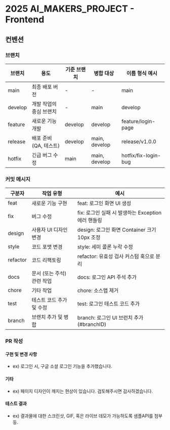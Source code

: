 # 2025 AI_MAKERS_PROJECT - Frontend

## 컨벤션

### 브랜치

| 브랜치  | 용도                    | 기준 브랜치 | 병합 대상     | 이름 형식 예시       |
| ------- | ----------------------- | ----------- | ------------- | -------------------- |
| main    | 최종 배포 버전          | -           | -             | main                 |
| develop | 개발 작업의 중심 브랜치 | -           | main          | develop              |
| feature | 새로운 기능 개발        | develop     | develop       | feature/login-page   |
| release | 배포 준비 (QA, 테스트)  | develop     | main, develop | release/v1.0.0       |
| hotfix  | 긴급 버그 수정          | main        | main, develop | hotfix/fix-login-bug |

### 커밋 메시지

| 구분자   | 작업 유형                  | 예시                                               |
| -------- | -------------------------- | -------------------------------------------------- |
| feat     | 새로운 기능 구현           | feat: 로그인 화면 UI 생성                          |
| fix      | 버그 수정                  | fix: 로그인 실패 시 발생하는 Exception 에러 핸들링 |
| design   | 사용자 UI 디자인 변경      | design: 로그인 화면 Container 크기 10px 조정       |
| style    | 코드 포맷 변경             | style: 세미 콜론 누락 수정                         |
| refactor | 코드 리팩토링              | refactor: 유효성 검사 커스텀 훅으로 분리           |
| docs     | 문서 (또는 주석) 관련 작업 | docs: 로그인 API 주석 추가                         |
| chore    | 기타 작업                  | chore: 소스맵 제거                                 |
| test     | 테스트 코드 추가 및 수정   | test: 로그인 테스트 코드 추가                      |
| branch   | 브랜치 추가 및 병합        | branch: 로그인 UI 브런치 추가 (#branchID)          |

### PR 작성

#### 구현 및 변경 사항

- ex) 로그인 시, 구글 소셜 로그인 기능을 추가했습니다.

#### 기타

- ex) 페이지 디자인이 깨지는 현상이 있습니다. 검토해주시면 감사하겠습니다.

#### 테스트 결과

- ex) 결과물에 대한 스크린샷, GIF, 혹은 라이브 데모가 가능하도록 샘플API를 첨부 등.
